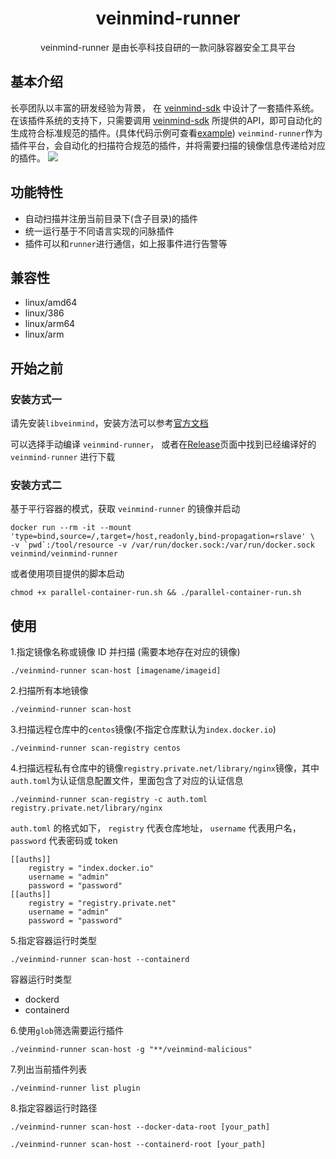 <h1 align="center"> veinmind-runner </h1>

<p align="center">
veinmind-runner 是由长亭科技自研的一款问脉容器安全工具平台
</p>

## 基本介绍
长亭团队以丰富的研发经验为背景， 在 [veinmind-sdk]() 中设计了一套插件系统。
在该插件系统的支持下，只需要调用 [veinmind-sdk]() 所提供的API，即可自动化的生成符合标准规范的插件。(具体代码示例可查看[example](./example))
`veinmind-runner`作为插件平台，会自动化的扫描符合规范的插件，并将需要扫描的镜像信息传递给对应的插件。
![](https://dinfinite.oss-cn-beijing.aliyuncs.com/image/20220321150601.png)

## 功能特性

- 自动扫描并注册当前目录下(含子目录)的插件
- 统一运行基于不同语言实现的问脉插件
- 插件可以和`runner`进行通信，如上报事件进行告警等

## 兼容性

- linux/amd64
- linux/386
- linux/arm64
- linux/arm

## 开始之前

### 安装方式一

请先安装`libveinmind`，安装方法可以参考[官方文档](https://github.com/chaitin/libveinmind)

可以选择手动编译 `veinmind-runner`，
或者在[Release](https://github.com/chaitin/veinmind-tools/releases)页面中找到已经编译好的 `veinmind-runner` 进行下载

### 安装方式二

基于平行容器的模式，获取 `veinmind-runner` 的镜像并启动
```
docker run --rm -it --mount 'type=bind,source=/,target=/host,readonly,bind-propagation=rslave' \
-v `pwd`:/tool/resource -v /var/run/docker.sock:/var/run/docker.sock veinmind/veinmind-runner
```

或者使用项目提供的脚本启动
```
chmod +x parallel-container-run.sh && ./parallel-container-run.sh
```

## 使用

1.指定镜像名称或镜像 ID 并扫描 (需要本地存在对应的镜像)

```
./veinmind-runner scan-host [imagename/imageid]
```

2.扫描所有本地镜像

```
./veinmind-runner scan-host
```

3.扫描远程仓库中的`centos`镜像(不指定仓库默认为`index.docker.io`)

```
./veinmind-runner scan-registry centos
```

4.扫描远程私有仓库中的镜像`registry.private.net/library/nginx`镜像，其中`auth.toml`为认证信息配置文件，里面包含了对应的认证信息

```
./veinmind-runner scan-registry -c auth.toml registry.private.net/library/nginx
```

`auth.toml` 的格式如下， `registry` 代表仓库地址， `username` 代表用户名， `password` 代表密码或 token
```
[[auths]]
	registry = "index.docker.io"
	username = "admin"
	password = "password"
[[auths]]
	registry = "registry.private.net"
	username = "admin"
	password = "password"
```

5.指定容器运行时类型

```
./veinmind-runner scan-host --containerd
```

容器运行时类型
- dockerd
- containerd

6.使用`glob`筛选需要运行插件
```
./veinmind-runner scan-host -g "**/veinmind-malicious"
```

7.列出当前插件列表
```
./veinmind-runner list plugin
```

8.指定容器运行时路径
```
./veinmind-runner scan-host --docker-data-root [your_path]
```
```
./veinmind-runner scan-host --containerd-root [your_path]
```
